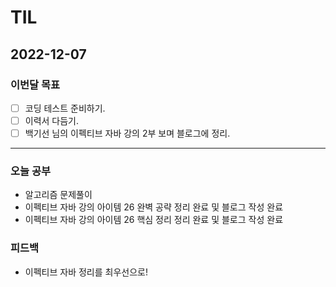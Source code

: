 # TIL

## 2022-12-07


### 이번달 목표

- [ ] 코딩 테스트 준비하기.
- [ ] 이력서 다듬기.
- [ ] 백기선 님의 이펙티브 자바 강의 2부 보며 블로그에 정리.

---


### 오늘 공부

- 알고리즘 문제풀이 
- 이펙티브 자바 강의 아이템 26 완벽 공략 정리 완료 및 블로그 작성 완료
- 이펙티브 자바 강의 아이템 26 핵심 정리 정리 완료 및 블로그 작성 완료

### 피드백

- 이펙티브 자바 정리를 최우선으로!
